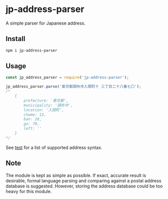 # jp-address-parser

A simple parser for Japanese address.

## Install

```bash
npm i jp-address-parser
```

## Usage

```javascript
const jp_address_parser = require('jp-address-parser');

jp_address_parser.parse('東京都調布市入間町十 三丁目二十八番七〇');
/*
    {
        prefecture: '東京都',
        municipality: '調布市',
        location: '入間町',
        chome: 13,
        ban: 28,
        go: 70,
        left: ''
    }
*/
```

See [test](test/test.js) for a list of supported address syntax.

## Note

The module is kept as simple as possible.
If exact, accurate result is desirable, formal language parsing and comparing against a postal address database is suggested.
However, storing the address database could be too heavy for this module.
